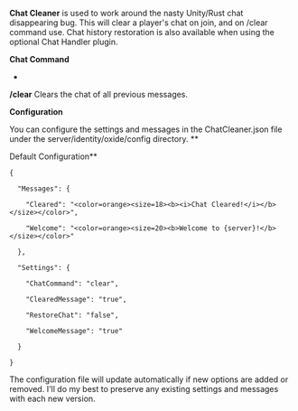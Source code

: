 **Chat Cleaner** is used to work around the nasty Unity/Rust chat disappearing bug. This will clear a player's chat on join, and on /clear command use. Chat history restoration is also available when using the optional Chat Handler plugin.

**Chat Command**


* 
**/clear**
Clears the chat of all previous messages.


**Configuration**

You can configure the settings and messages in the ChatCleaner.json file under the server/identity/oxide/config directory.
**

Default Configuration**

````
{

  "Messages": {

    "Cleared": "<color=orange><size=18><b><i>Chat Cleared!</i></b></size></color>",

    "Welcome": "<color=orange><size=20><b>Welcome to {server}!</b></size></color>"

  },

  "Settings": {

    "ChatCommand": "clear",

    "ClearedMessage": "true",

    "RestoreChat": "false",

    "WelcomeMessage": "true"

  }

}
````

The configuration file will update automatically if new options are added or removed. I'll do my best to preserve any existing settings and messages with each new version.